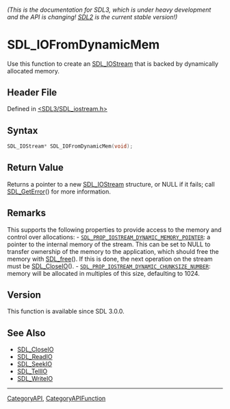 ###### (This is the documentation for SDL3, which is under heavy development and the API is changing! [SDL2](https://wiki.libsdl.org/SDL2/) is the current stable version!)
# SDL_IOFromDynamicMem

Use this function to create an [SDL_IOStream](SDL_IOStream) that is backed by dynamically allocated memory.

## Header File

Defined in [<SDL3/SDL_iostream.h>](https://github.com/libsdl-org/SDL/blob/main/include/SDL3/SDL_iostream.h)

## Syntax

```c
SDL_IOStream* SDL_IOFromDynamicMem(void);

```

## Return Value

Returns a pointer to a new [SDL_IOStream](SDL_IOStream) structure, or NULL
if it fails; call [SDL_GetError](SDL_GetError)() for more information.

## Remarks

This supports the following properties to provide access to the memory and
control over allocations: -
[`SDL_PROP_IOSTREAM_DYNAMIC_MEMORY_POINTER`](SDL_PROP_IOSTREAM_DYNAMIC_MEMORY_POINTER):
a pointer to the internal memory of the stream. This can be set to NULL to
transfer ownership of the memory to the application, which should free the
memory with [SDL_free](SDL_free)(). If this is done, the next operation on
the stream must be [SDL_CloseIO](SDL_CloseIO)(). -
[`SDL_PROP_IOSTREAM_DYNAMIC_CHUNKSIZE_NUMBER`](SDL_PROP_IOSTREAM_DYNAMIC_CHUNKSIZE_NUMBER):
memory will be allocated in multiples of this size, defaulting to 1024.

## Version

This function is available since SDL 3.0.0.

## See Also

- [SDL_CloseIO](SDL_CloseIO)
- [SDL_ReadIO](SDL_ReadIO)
- [SDL_SeekIO](SDL_SeekIO)
- [SDL_TellIO](SDL_TellIO)
- [SDL_WriteIO](SDL_WriteIO)

----
[CategoryAPI](CategoryAPI), [CategoryAPIFunction](CategoryAPIFunction)

